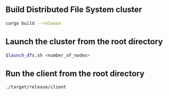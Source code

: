 ## Build Distributed File System cluster
```bash 
cargo build --release 
```
## Launch the cluster from the root directory
```bash
$launch_dfs.sh <number_of_nodes>
```
## Run the client from the root directory
```bash
./target/release/client
```

